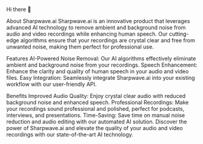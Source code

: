 Hi there 👋

About Sharpwave.ai
Sharpwave.ai is an innovative product that leverages advanced AI technology to remove ambient and background noise from audio and video recordings while enhancing human speech. Our cutting-edge algorithms ensure that your recordings are crystal clear and free from unwanted noise, making them perfect for professional use.

Features
AI-Powered Noise Removal: Our AI algorithms effectively eliminate ambient and background noise from your recordings.
Speech Enhancement: Enhance the clarity and quality of human speech in your audio and video files.
Easy Integration: Seamlessly integrate Sharpwave.ai into your existing workflow with our user-friendly API.

Benefits
Improved Audio Quality: Enjoy crystal clear audio with reduced background noise and enhanced speech.
Professional Recordings: Make your recordings sound professional and polished, perfect for podcasts, interviews, and presentations.
Time-Saving: Save time on manual noise reduction and audio editing with our automated AI solution.
Discover the power of Sharpwave.ai and elevate the quality of your audio and video recordings with our state-of-the-art AI technology.

